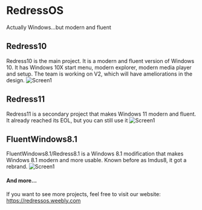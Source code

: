 # RedressOS
Actually Windows...but modern and fluent

## Redress10
Redress10 is the main project. It is a modern and fluent version of Windows 10.
It has Windows 10X start menu, modern explorer, modern media player and setup.
The team is working on V2, which will have ameliorations
in the design.
![Screen1](https://redressos.weebly.com/uploads/1/3/8/9/138932327/screenshot-2022-10-29-at-21-42-34_orig.png)

## Redress11
Redress11 is a secondary project that makes Windows 11 modern and fluent.
It already reached its EOL, but you can still use it
![Screen1](https://redressos.weebly.com/uploads/1/3/8/9/138932327/redress10-2022-06-20-22-29-38_orig.png)

## FluentWindows8.1
FluentWindows8.1/Redress8.1 is a Windows 8.1 modification that makes Windows 8.1 modern and more usable. Known before as Imdus8, it got a rebrand.
![Screen1](https://redressos.weebly.com/uploads/1/3/8/9/138932327/fluentwindows-8-1_orig.png)

#### And more...
If you want to see more projects, feel free to visit our website:
https://redressos.weebly.com
